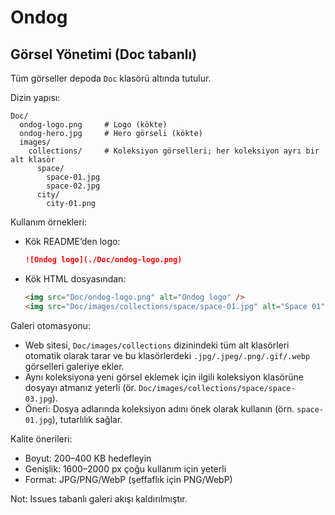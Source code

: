 # Ondog

## Görsel Yönetimi (Doc tabanlı)

Tüm görseller depoda `Doc` klasörü altında tutulur.

Dizin yapısı:
```
Doc/
  ondog-logo.png     # Logo (kökte)
  ondog-hero.jpg     # Hero görseli (kökte)
  images/
    collections/     # Koleksiyon görselleri; her koleksiyon ayrı bir alt klasör
      space/
        space-01.jpg
        space-02.jpg
      city/
        city-01.png
```

Kullanım örnekleri:

- Kök README’den logo:
  ```markdown
  ![Ondog logo](./Doc/ondog-logo.png)
  ```

- Kök HTML dosyasından:
  ```html
  <img src="Doc/ondog-logo.png" alt="Ondog logo" />
  <img src="Doc/images/collections/space/space-01.jpg" alt="Space 01" />
  ```

Galeri otomasyonu:
- Web sitesi, `Doc/images/collections` dizinindeki tüm alt klasörleri otomatik olarak tarar ve bu klasörlerdeki `.jpg/.jpeg/.png/.gif/.webp` görselleri galeriye ekler.
- Aynı koleksiyona yeni görsel eklemek için ilgili koleksiyon klasörüne dosyayı atmanız yeterli (ör. `Doc/images/collections/space/space-03.jpg`).
- Öneri: Dosya adlarında koleksiyon adını önek olarak kullanın (örn. `space-01.jpg`), tutarlılık sağlar.

Kalite önerileri:
- Boyut: 200–400 KB hedefleyin
- Genişlik: 1600–2000 px çoğu kullanım için yeterli
- Format: JPG/PNG/WebP (şeffaflık için PNG/WebP)

Not: Issues tabanlı galeri akışı kaldırılmıştır.
